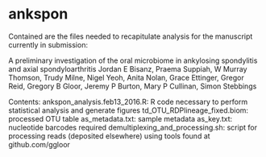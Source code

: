 # ankspon
Contained are the files needed to recapitulate analysis for the manuscript currently in submission: 

A preliminary investigation of the oral microbiome in ankylosing spondylitis and axial spondyloarthritis
Jordan E Bisanz, Praema Suppiah, W Murray Thomson, Trudy Milne, Nigel Yeoh, Anita Nolan, Grace Ettinger, Gregor Reid, Gregory B Gloor, Jeremy P Burton, Mary P Cullinan, Simon Stebbings

Contents:
ankspon_analysis.feb13_2016.R: R code necessary to perform statistical analysis and generate figures
td_OTU_RDPlineage_fixed.biom: processed OTU table
as_metadata.txt: sample metadata
as_key.txt: nucleotide barcodes required
demultiplexing_and_processing.sh: script for processing reads (deposited elsewhere) using tools found at github.com/ggloor


